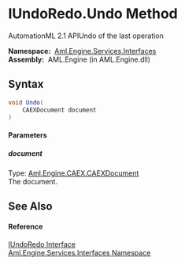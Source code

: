 IUndoRedo.Undo Method
=====================
AutomationML 2.1 APIUndo of the last operation

  **Namespace:**  [Aml.Engine.Services.Interfaces][1]  
  **Assembly:**  AML.Engine (in AML.Engine.dll)

Syntax
------

```csharp
void Undo(
	CAEXDocument document
)
```

#### Parameters

##### *document*
Type: [Aml.Engine.CAEX.CAEXDocument][2]  
The document.


See Also
--------

#### Reference
[IUndoRedo Interface][3]  
[Aml.Engine.Services.Interfaces Namespace][1]  

[1]: ../README.md
[2]: ../../Aml.Engine.CAEX/CAEXDocument/README.md
[3]: README.md
[4]: https://www.automationml.org
[5]: ../../icons/logoShade.png